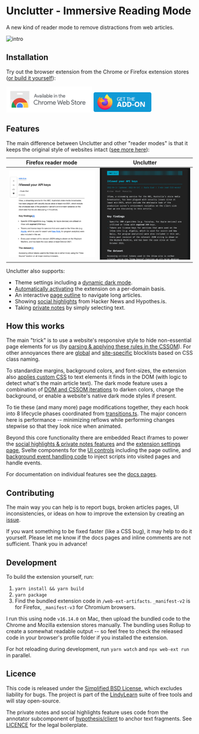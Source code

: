 # Unclutter - Immersive Reading Mode

A new kind of reader mode to remove distractions from web articles.

![intro](./media/intro.gif)

## Installation

Try out the browser extension from the Chrome or Firefox extension stores ([or build it yourself](https://github.com/lindylearn/unclutter#development)):

[<img src="./media/chrome-badge.png" height="70">](https://chrome.google.com/webstore/detail/unclutter-immersive-readi/ibckhpijbdmdobhhhodkceffdngnglpk)
[<img src="./media/firefox-badge.png" height="55">](https://addons.mozilla.org/en-GB/firefox/addon/lindylearn/)

## Features

The main difference between Unclutter and other "reader modes" is that it keeps the original style of websites intact ([see more here](docs/comparison.md)):

| Firefox reader mode                           | Unclutter                                       |
| --------------------------------------------- | ----------------------------------------------- |
| ![](source/../media/comparison/firefox/4.png) | ![](source/../media/comparison/unclutter/4.png) |

Unclutter also supports:

-   Theme settings including a [dynamic dark mode](https://github.com/lindylearn/unclutter/blob/main/docs/theme.md).
-   [Automatically activating](https://github.com/lindylearn/unclutter/blob/main/docs/article-detection.md) the extension on a per-domain basis.
-   An interactive [page outline](https://github.com/lindylearn/unclutter/blob/main/docs/outline.md) to navigate long articles.
-   Showing [social highlights](https://github.com/lindylearn/unclutter/blob/main/docs/social-highlights.md) from Hacker News and Hypothes.is.
-   Taking [private notes](https://github.com/lindylearn/unclutter/blob/main/docs/annotations.md) by simply selecting text.

## How this works

The main "trick" is to use a website's responsive style to hide non-essential page elements for us (by [parsing & applying these rules in the CSSOM](source/content-script/modifications/CSSOM/responsiveStyle.ts)).
For other annoyances there are [global](source/content-script/modifications/contentBlock.ts) and [site-specific](source/content-script/pageview/manualContentBlock.css) blocklists based on CSS class naming.

To standardize margins, background colors, and font-sizes, the extension also [applies custom CSS](source/content-script/modifications/DOM/textContainer.ts) to text elements it finds in the DOM (with logic to detect what's the main article text). The dark mode feature uses a combination of [DOM and CSSOM iterations](source/content-script/modifications/CSSOM/theme.ts) to darken colors, change the background, or enable a website's native dark mode styles if present.

To tie these (and many more) page modifications together, they each hook into 8 lifecycle phases coordinated from [transitions.ts](source/content-script/transitions.ts). The major concern here is performance -- minimizing reflows while performing changes stepwise so that they look nice when animated.

Beyond this core functionality there are embedded React iframes to power the [social highlights & private notes features](source/sidebar/App.tsx) and the [extension settings page](source/settings-page/Options.tsx), Svelte components for the [UI controls](source/overlay) including the page outline, and [background event handling code](source/background/events.ts) to inject scripts into visited pages and handle events.

For documentation on individual features see the [docs pages](https://github.com/lindylearn/unclutter/blob/main/docs).

## Contributing

The main way you can help is to report bugs, broken articles pages, UI inconsistencies, or ideas on how to improve the extension by creating an [issue](https://github.com/lindylearn/unclutter/issues).

If you want something to be fixed faster (like a CSS bug), it may help to do it yourself. Please let me know if the docs pages and inline comments are not sufficient. Thank you in advance!

## Development

To build the extension yourself, run:

1. `yarn install && yarn build`
2. `yarn package`
3. Find the bundled extension code in `/web-ext-artifacts`. `_manifest-v2` is for Firefox, `_manifest-v3` for Chromium browsers.

I run this using node `v16.14.0` on Mac, then upload the bundled code to the Chrome and Mozilla extension stores manually. The bundling uses Rollup to create a somewhat readable output -- so feel free to check the released code in your browser's profile folder if you installed the extension.

For hot reloading during development, run `yarn watch` and `npx web-ext run` in parallel.

## Licence

This code is released under the [Simplified BSD License](https://choosealicense.com/licenses/bsd-2-clause/), which excludes liability for bugs. The project is part of the [LindyLearn](http://lindylearn.io/) suite of free tools and will stay open-source.

The private notes and social highlights feature uses code from the annotator subcomponent of [hypothesis/client](https://github.com/hypothesis/client) to anchor text fragments. See [LICENCE](https://github.com/lindylearn/annotations/blob/main/LICENCE) for the legal boilerplate.
